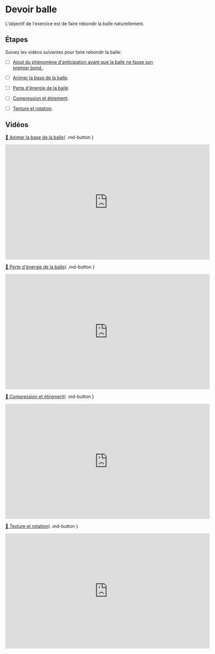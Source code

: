 # Devoir balle
L'objectif de l'exercice est de faire rebondir la balle naturellement.   
      

## Étapes
Suivez les vidéos suivantes pour faire rebondir la balle: 
  
- [ ] <a href="https://www.schoolofmotion.com/blog/understanding-the-principles-of-anticipation">Ajout du phénomène d'anticipation avant que la balle ne fasse son premier bond.</a>.
- [ ] <a href="https://cmontmorency365.sharepoint.com/:v:/s/TIM-582214-Animation2d77/EXActwLkUrBJgzJrphjnyIIBzrBu01peIdb6hRtmSqtC9g?e=hbzgCx">Animer la base de la balle</a>.
- [ ] <a href="https://cmontmorency365.sharepoint.com/:v:/s/TIM-582214-Animation2d77/EZXj5OIEDH5LstWFo5-q7xwB4_6s704Iv8kYw_9feAsfEA?e=HZBOci">Perte d'énergie de la balle</a>.
- [ ] <a href="https://cmontmorency365.sharepoint.com/:v:/s/TIM-582214-Animation2d77/ETWb-SABvMxAvHdHNLijNBQBlJwVBuI4DGm4cX2z9b0J7g?e=81lCZx">Compression et étirement</a>.
- [ ] <a href="https://cmontmorency365.sharepoint.com/:v:/s/TIM-582214-Animation2d77/EUJdghwuKA9BqMpLR_K0VesBrqzYUOcqsBKvhXH_-Hls4A?e=Z55cek">Texture et rotation</a>.



      

## Vidéos

[📁 Animer la base de la balle](https://cmontmorency365.sharepoint.com/:v:/s/TIM-582214-Animation2d77/EXActwLkUrBJgzJrphjnyIIBzrBu01peIdb6hRtmSqtC9g?e=hbzgCx){ .md-button }       

<iframe src="https://cmontmorency365.sharepoint.com/sites/TIM-582214-Animation2d77/_layouts/15/embed.aspx?UniqueId=02b71c70-52e4-49b0-8332-6ba618e7c882&embed=%7B%22ust%22%3Atrue%2C%22hv%22%3A%22CopyEmbedCode%22%7D&referrer=StreamWebApp&referrerScenario=EmbedDialog.Create" width="640" height="360" frameborder="0" scrolling="no" allowfullscreen title="01_animation_de_base_balle.mov"></iframe>  

[📁 Perte d'énergie de la balle](https://cmontmorency365.sharepoint.com/:v:/s/TIM-582214-Animation2d77/EZXj5OIEDH5LstWFo5-q7xwB4_6s704Iv8kYw_9feAsfEA?e=HZBOci){ .md-button }       

<iframe src="https://cmontmorency365.sharepoint.com/sites/TIM-582214-Animation2d77/_layouts/15/embed.aspx?UniqueId=e2e4e395-0c04-4b7e-b2d5-85a39faaef1c&embed=%7B%22ust%22%3Atrue%2C%22hv%22%3A%22CopyEmbedCode%22%7D&referrer=StreamWebApp&referrerScenario=EmbedDialog.Create" width="640" height="360" frameborder="0" scrolling="no" allowfullscreen title="02_perte_d_energie_balle.mov"></iframe>

[📁 Compression et étirement](https://cmontmorency365.sharepoint.com/:v:/s/TIM-582214-Animation2d77/ETWb-SABvMxAvHdHNLijNBQBlJwVBuI4DGm4cX2z9b0J7g?e=81lCZx){ .md-button }       

<iframe src="https://cmontmorency365.sharepoint.com/sites/TIM-582214-Animation2d77/_layouts/15/embed.aspx?UniqueId=20f99b35-bc01-40cc-bc77-4734b8a33414&embed=%7B%22ust%22%3Atrue%2C%22hv%22%3A%22CopyEmbedCode%22%7D&referrer=StreamWebApp&referrerScenario=EmbedDialog.Create" width="640" height="360" frameborder="0" scrolling="no" allowfullscreen title="03_compression_et_etirement_balle.mov"></iframe>
 

[📁 Texture et rotation](https://cmontmorency365.sharepoint.com/:v:/s/TIM-582214-Animation2d77/EUJdghwuKA9BqMpLR_K0VesBrqzYUOcqsBKvhXH_-Hls4A?e=Z55cek){ .md-button }       

<iframe src="https://cmontmorency365.sharepoint.com/sites/TIM-582214-Animation2d77/_layouts/15/embed.aspx?UniqueId=1c825d42-282e-410f-a8ca-4b47f2b455eb&embed=%7B%22ust%22%3Atrue%2C%22hv%22%3A%22CopyEmbedCode%22%7D&referrer=StreamWebApp&referrerScenario=EmbedDialog.Create" width="640" height="360" frameborder="0" scrolling="no" allowfullscreen title="04_texture_et_rotation.mov"></iframe>
    
